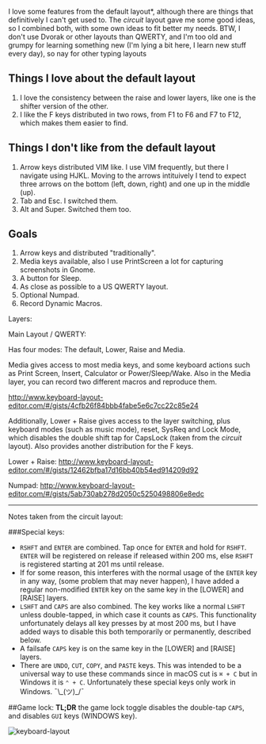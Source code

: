 I love some features from the default layout*, although there are things that definitively I can't get used to. The *circuit* layout gave me some good ideas, so I combined both, with some own ideas to fit better my needs. BTW, I don't use Dvorak or other layouts than QWERTY, and I'm too old and grumpy for learning something new (I'm lying a bit here, I learn new stuff every day), so nay for other typing layouts

## Things I love about the default layout
1. I love the consistency between the raise and lower layers, like one is the shifter version of the other.
2. I like the F keys distributed in two rows, from F1 to F6 and F7 to F12, which makes them easier to find.

## Things I don't like from the default layout
1. Arrow keys distributed VIM like. I use VIM frequently, but there I navigate using HJKL. Moving to the arrows intituively I tend to expect three arrows on the bottom (left, down, right) and one up in the middle (up).
2. Tab and Esc. I switched them.
3. Alt and Super. Switched them too.

## Goals
1. Arrow keys and distributed "traditionally".
2. Media keys available, also I use PrintScreen a lot for capturing screenshots in Gnome.
3. A button for Sleep.
4. As close as possible to a US QWERTY layout.
5. Optional Numpad.
6. Record Dynamic Macros.

Layers:

Main Layout / QWERTY:

Has four modes: The default, Lower, Raise and Media.

Media gives access to most media keys, and some keyboard actions such as Print Screen, Insert, Calculator or Power/Sleep/Wake. Also in the Media layer, you can record two different macros and reproduce them.

http://www.keyboard-layout-editor.com/#/gists/4cfb26f84bbb4fabe5e6c7cc22c85e24

Additionally, Lower + Raise gives access to the layer switching, plus keyboard modes (such as music mode), reset, SysReq and Lock Mode, which disables the double shift tap for CapsLock (taken from the *circuit* layout). Also provides another distribution for the F keys.

Lower + Raise:
http://www.keyboard-layout-editor.com/#/gists/12462bfba17d16bb40b54ed914209d92

Numpad:
http://www.keyboard-layout-editor.com/#/gists/5ab730ab278d2050c5250498806e8edc

--------------------------------------
Notes taken from the circuit layout:

###Special keys:
* `RSHFT` and `ENTER` are combined. Tap once for `ENTER` and hold for `RSHFT`. `ENTER` will be registered on release if released within 200 ms, else `RSHFT` is registered starting at 201 ms until release.
* If for some reason, this interferes with the normal usage of the `ENTER` key in any way, (some problem that may never happen), I have added a regular non-modified `ENTER` key on the same key in the [LOWER] and [RAISE] layers.
* `LSHFT` and `CAPS` are also combined. The key works like a normal `LSHFT` unless double-tapped, in which case it counts as `CAPS`. This functionality unfortunately delays all key presses by at most 200 ms, but I have added ways to disable this both temporarily or permanently, described below.
* A failsafe `CAPS` key is on the same key in the [LOWER] and [RAISE] layers.
* There are `UNDO`, `CUT`, `COPY`, and `PASTE` keys. This was intended to be a universal way to use these commands since in macOS cut is `⌘ + C` but in Windows it is `⌃ + C`. Unfortunately these special keys only work in Windows. ¯\\\_(ツ)\_/¯

##Game lock:
**TL;DR** the game lock toggle disables the double-tap `CAPS`, and disables `GUI` keys (WINDOWS key).

![keyboard-layout](https://i.imgur.com/HHSZSQq.png)
